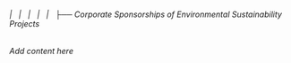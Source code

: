###### |   |   |   |   |   ├── Corporate Sponsorships of Environmental Sustainability Projects

*Add content here*